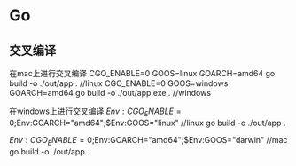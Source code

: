 # Go 
## 交叉编译
在mac上进行交叉编译
CGO_ENABLE=0 GOOS=linux GOARCH=amd64 go build -o ./out/app .   //linux
CGO_ENABLE=0 GOOS=windows GOARCH=amd64 go build -o ./out/app.exe . //windows    

在windows上进行交叉编译
$Env:CGO_ENABLE=0;$Env:GOARCH="amd64";$Env:GOOS="linux" //linux
go build -o ./out/app .

$Env:CGO_ENABLE=0;$Env:GOARCH="amd64";$Env:GOOS="darwin"    //mac
go build -o ./out/app .